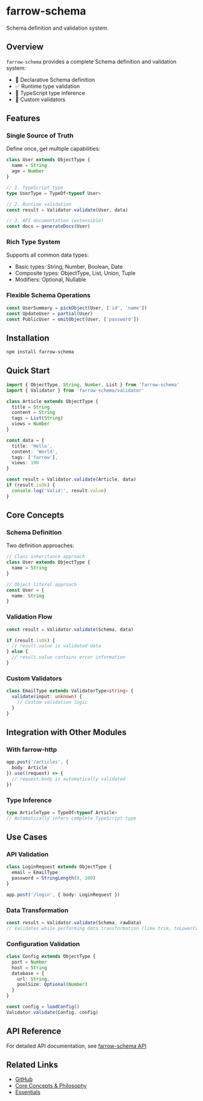 # farrow-schema

Schema definition and validation system.

## Overview

`farrow-schema` provides a complete Schema definition and validation system:

- 📝 Declarative Schema definition
- ✅ Runtime type validation
- 🎯 TypeScript type inference
- 🔧 Custom validators

## Features

### Single Source of Truth

Define once, get multiple capabilities:

```typescript
class User extends ObjectType {
  name = String
  age = Number
}

// 1. TypeScript type
type UserType = TypeOf<typeof User>

// 2. Runtime validation
const result = Validator.validate(User, data)

// 3. API documentation (extensible)
const docs = generateDocs(User)
```

### Rich Type System

Supports all common data types:

- Basic types: String, Number, Boolean, Date
- Composite types: ObjectType, List, Union, Tuple
- Modifiers: Optional, Nullable

### Flexible Schema Operations

```typescript
const UserSummary = pickObject(User, ['id', 'name'])
const UpdateUser = partial(User)
const PublicUser = omitObject(User, ['password'])
```

## Installation

```bash
npm install farrow-schema
```

## Quick Start

```typescript
import { ObjectType, String, Number, List } from 'farrow-schema'
import { Validator } from 'farrow-schema/validator'

class Article extends ObjectType {
  title = String
  content = String
  tags = List(String)
  views = Number
}

const data = {
  title: 'Hello',
  content: 'World',
  tags: ['farrow'],
  views: 100
}

const result = Validator.validate(Article, data)
if (result.isOk) {
  console.log('Valid:', result.value)
}
```

## Core Concepts

### Schema Definition

Two definition approaches:

```typescript
// Class inheritance approach
class User extends ObjectType {
  name = String
}

// Object literal approach
const User = {
  name: String
}
```

### Validation Flow

```typescript
const result = Validator.validate(Schema, data)

if (result.isOk) {
  // result.value is validated data
} else {
  // result.value contains error information
}
```

### Custom Validators

```typescript
class EmailType extends ValidatorType<string> {
  validate(input: unknown) {
    // Custom validation logic
  }
}
```

## Integration with Other Modules

### With farrow-http

```typescript
app.post('/articles', {
  body: Article
}).use((request) => {
  // request.body is automatically validated
})
```

### Type Inference

```typescript
type ArticleType = TypeOf<typeof Article>
// Automatically infers complete TypeScript type
```

## Use Cases

### API Validation

```typescript
class LoginRequest extends ObjectType {
  email = EmailType
  password = StringLength(8, 100)
}

app.post('/login', { body: LoginRequest })
```

### Data Transformation

```typescript
const result = Validator.validate(Schema, rawData)
// Validates while performing data transformation (like trim, toLowerCase)
```

### Configuration Validation

```typescript
class Config extends ObjectType {
  port = Number
  host = String
  database = {
    url: String,
    poolSize: Optional(Number)
  }
}

const config = loadConfig()
Validator.validate(Config, config)
```

## API Reference

For detailed API documentation, see [farrow-schema API](/en/api/farrow-schema)

## Related Links

- [GitHub](https://github.com/farrowjs/farrow)
- [Core Concepts & Philosophy](/en/guide/philosophy-and-practices)
- [Essentials](/en/guide/essentials)